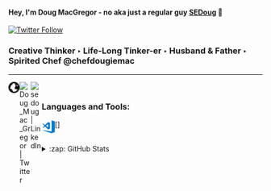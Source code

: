 #### Hey, I'm Doug MacGregor - no aka just a regular guy [SEDoug][website] 👋

[![Twitter Follow](https://img.shields.io/twitter/follow/Doug_Mac_Gregor?color=1DA1F2&logo=twitter&style=for-the-badge)](https://twitter.com/intent/follow?original_referer=https%3A%2F%2Fgithub.com%2FDoug_Mac_Gregor&screen_name=Doug_Mac_Gregor)
 
 ### Creative Thinker ‣ Life-Long Tinker-er ‣ Husband & Father ‣ Spirited Chef @chefdougiemac

---

[<img align="left" alt="doug-macgregor.webflow.io" width="22px" src="https://raw.githubusercontent.com/iconic/open-iconic/master/svg/globe.svg" />][website]
[<img align="left" alt="Doug_Mac_Gregor | Twitter" width="22px" src="https://cdn.jsdelivr.net/npm/simple-icons@v3/icons/twitter.svg" />][twitter]
[<img align="left" alt="sedoug | LinkedIn" width="22px" src="https://cdn.jsdelivr.net/npm/simple-icons@v3/icons/linkedin.svg" />][linkedin]

<br />

### Languages and Tools:

[<img align="left" alt="Visual Studio Code" width="26px" src="https://raw.githubusercontent.com/github/explore/80688e429a7d4ef2fca1e82350fe8e3517d3494d/topics/visual-studio-code/visual-studio-code.png" />]

<br />

<details>
  <summary>:zap: GitHub Stats</summary>

  <img align="left" alt="SEDoug's GitHub Stats" src="https://github-readme-stats.sedoug.vercel.app/api?username=sedoug&show_icons=true&hide_border=true" />

</details>

[website]: https://doug-macgregor.webflow.io
[twitter]: https://twitter.com/Doug_Mac_Gregor
[linkedin]: https://linkedin.com/in/sedoug
